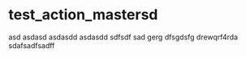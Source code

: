 # test_action_mastersd
asd
asdasd
asdasdd
asdasdd
sdfsdf
sad
gerg
dfsgdsfg
drewqrf4rda
sdafsadfsadff